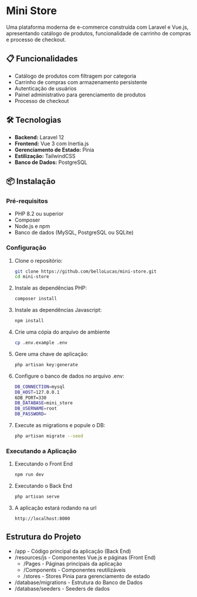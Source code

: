 # Mini Store

Uma plataforma moderna de e-commerce construída com Laravel e Vue.js, apresentando catálogo de produtos, funcionalidade de carrinho de compras e processo de checkout.

## 📋 Funcionalidades

-   Catálogo de produtos com filtragem por categoria
-   Carrinho de compras com armazenamento persistente
-   Autenticação de usuários
-   Painel administrativo para gerenciamento de produtos
-   Processo de checkout

## 🛠️ Tecnologias

-   **Backend:** Laravel 12
-   **Frontend:** Vue 3 com Inertia.js
-   **Gerenciamento de Estado:** Pinia
-   **Estilização:** TailwindCSS
-   **Banco de Dados:** PostgreSQL

## 📦 Instalação

### Pré-requisitos

-   PHP 8.2 ou superior
-   Composer
-   Node.js e npm
-   Banco de dados (MySQL, PostgreSQL ou SQLite)

### Configuração

1. Clone o repositório:
    ```bash
    git clone https://github.com/belloLucas/mini-store.git
    cd mini-store
    ```
2. Instale as dependências PHP:
    ```bash
    composer install
    ```
3. Instale as dependências Javascript:

    ```bash
    npm install
    ```

4. Crie uma cópia do arquivo de ambiente

    ```bash
    cp .env.example .env
    ```

5. Gere uma chave de aplicação:

    ```bash
    php artisan key:generate
    ```

6. Configure o banco de dados no arquivo .env:

    ```bash
    DB_CONNECTION=mysql
    DB_HOST=127.0.0.1
    6DB_PORT=330
    DB_DATABASE=mini_store
    DB_USERNAME=root
    DB_PASSWORD=
    ```

7. Execute as migrations e popule o DB:
    ```bash
    php artisan migrate --seed
    ```

### Executando a Aplicação

1. Executando o Front End

    ```bash
    npm run dev
    ```

2. Executando o Back End

    ```bash
    php artisan serve
    ```

3. A aplicação estará rodando na url

    ```bash
    http://localhost:8000
    ```

## Estrutura do Projeto

-   /app - Código principal da aplicação (Back End)
-   /resources/js - Componentes Vue.js e páginas (Front End)
    -   /Pages - Páginas principais da aplicação
    -   /Components - Componentes reutilizáveis
    -   /stores - Stores Pinia para gerenciamento de estado
-   /database/migrations - Estrutura do Banco de Dados
-   /database/seeders - Seeders de dados
